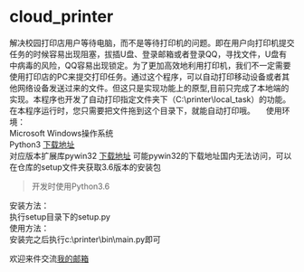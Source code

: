 ﻿# cloud_printer
解决校园打印店用户等待电脑，而不是等待打印机的问题。即在用户向打印机提交任务的时候容易出现阻塞，拔插U盘、登录邮箱或者登录QQ，寻找文件，U盘有中病毒的风险，QQ容易出现锁定。为了更加高效地利用打印机，我们不一定需要使用打印店的PC来提交打印任务。通过这个程序，可以自动打印移动设备或者其他网络设备发送过来的文件。但这只是实现功能上的原型,目前只完成了本地端的实现。本程序也开发了自动打印指定文件夹下（C:\printer\local_task）的功能。在本程序运行时，您只需要把文件拖到这个目录下，就能自动打印哦。    
使用环境：    
Microsoft Windows操作系统    
Python3 [下载地址](https://www.python.org/)    
对应版本扩展库pywin32 [下载地址](https://sourceforge.net/projects/pywin32/files/pywin32/Build%20221/)
可能pywin32的下载地址国内无法访问，可以在仓库的setup文件夹获取3.6版本的安装包
> 开发时使用Python3.6    

安装方法：    
执行setup目录下的setup.py    
使用方法：    
安装完之后执行c:\printer\bin\main.py即可    

欢迎来件交流[我的邮箱](mailto:ziqiang_xu@yeah.net)
